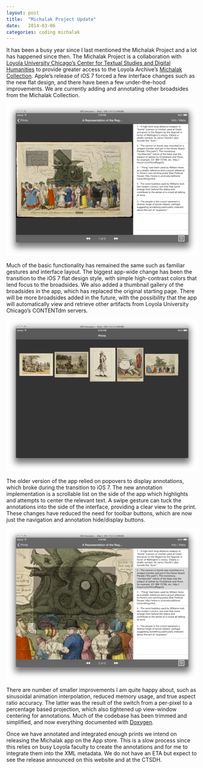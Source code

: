 ```yaml
---
layout: post
title:  "Michalak Project Update"
date:   2014-03-06
categories: coding michalak
---
```


It has been a busy year since I last mentioned the Michalak Project and a lot
has happened since then. The Michalak Project is a collaboration with [Loyola
University Chicago’s Center for Textual Studies and Digital
Humanities](http://www.luc.edu/ctsdh/) to provide greater access to the Loyola
Archive’s [Michalak
Collection](http://content.library.luc.edu/cdm/.landingpage/collection/coll32).
Apple’s release of iOS 7 forced a few interface changes such as the new flat
design, and there have been a few under-the-hood improvements. We are currently
adding and annotating other broadsides from the Michalak Collection.

![Michalak Print with Annotations](/images/michalak2-annotations.png)

Much of the basic functionality has remained the same such as familiar gestures
and interface layout. The biggest app-wide change has been the transition to
the iOS 7 flat design style, with simple high-contrast colors that lend focus
to the broadsides. We also added a thumbnail gallery of the broadsides in the
app, which has replaced the original starting page. There will be more
broadsides added in the future, with the possibility that the app will
automatically view and retrieve other artifacts from Loyola University
Chicago’s CONTENTdm servers.

![Michalak Print Wall](/images/michalak2-printwall.png)

The older version of the app relied on popovers to display annotations, which
broke during the transition to iOS 7. The new annotation implementation is a
scrollable list on the side of the app which highlights and attempts to center
the relevant text. A swipe gesture can tuck the annotations into the side of
the interface, providing a clear view to the print. These changes have reduced
the need for toolbar buttons, which are now just the navigation and annotation
hide/display buttons.

![Michalak Annotation Table](/images/michalak2-annotationtable.png)

There are number of smaller improvements I am quite happy about, such as
sinusoidal animation interpolation, reduced memory usage, and true aspect ratio
accuracy. The latter was the result of the switch from a per-pixel to a
percentage based projection, which also tightened up view-window centering for
annotations. Much of the codebase has been trimmed and simplified, and now
everything documented with [Doxygen](http://www.stack.nl/~dimitri/doxygen/).

Once we have annotated and integrated enough prints we intend on releasing the
Michalak app on the App store. This is a slow process since this relies on busy
Loyola faculty to create the annotations and for me to integrate them into the
XML metadata. We do not have an ETA but expect to see the release announced on
this website and at the CTSDH.
